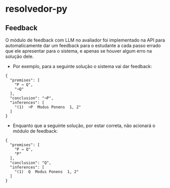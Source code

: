 # resolvedor-py

## Feedback
O módulo de feedback com LLM no avaliador foi implementado na API para automaticamente dar um feedback para o estudante a cada passo errado que ele apresentar para o sistema, e apenas se houver algum erro na solução dele.
- Por exemplo, para a seguinte solução o sistema vai dar feedback:

```
{
  "premises": [
    "P → Q",
    "¬Q"
  ],
  "conclusion": "¬P",
  "inferences": [
    "(1)  ¬P  Modus Ponens  1, 2"
  ]
}
```
- Enquanto que a seguinte solução, por estar correta, não acionará o módulo de feedback:

```
{
  "premises": [
    "P → Q",
    "P"
  ],
  "conclusion": "Q",
  "inferences": [
    "(1)  Q  Modus Ponens  1, 2"
  ]
}
```
